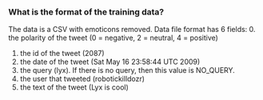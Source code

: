 ### What is the format of the training data?

The data is a CSV with emoticons removed. Data file format has 6 fields:
   0. the polarity of the tweet (0 = negative, 2 = neutral, 4 = positive)
   1. the id of the tweet (2087)
   2. the date of the tweet (Sat May 16 23:58:44 UTC 2009)
   3. the query (lyx). If there is no query, then this value is NO_QUERY.
   4. the user that tweeted (robotickilldozr)
   5. the text of the tweet (Lyx is cool)
